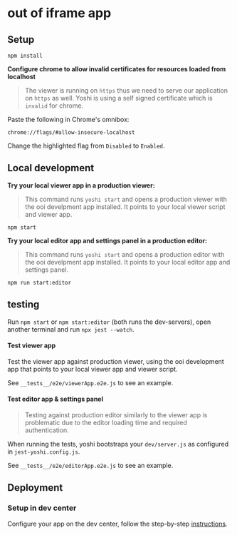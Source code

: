 # out of iframe app

## Setup

```
npm install
```

**Configure chrome to allow invalid certificates for resources loaded from localhost**

> The viewer is running on `https` thus we need to serve our application on `https` as well. Yoshi is using a self signed certificate which is `invalid` for chrome.

Paste the following in Chrome's omnibox:

```
chrome://flags/#allow-insecure-localhost
```

Change the highlighted flag from `Disabled` to `Enabled`.

## Local development

**Try your local viewer app in a production viewer:**

> This command runs `yoshi start` and opens a production viewer with the ooi develpment app installed. It points to your local viewer script and viewer app.

```
npm start
```

**Try your local editor app and settings panel in a production editor:**

> This command runs `yoshi start` and opens a production editor with the ooi develpment app installed. It points to your local editor app and settings panel.

```
npm run start:editor
```

## testing

Run `npm start` or `npm start:editor` (both runs the dev-servers), open another terminal and run `npx jest --watch`.

#### Test viewer app

Test the viewer app against production viewer, using the ooi development app that points to your local viewer app and viewer script.

See `__tests__/e2e/viewerApp.e2e.js` to see an example.

#### Test editor app & settings panel

> Testing against production editor similarly to the viewer app is problematic due to the editor loading time and required authentication.

When running the tests, yoshi bootstraps your `dev/server.js` as configured in `jest-yoshi.config.js`.

See `__tests__/e2e/editorApp.e2e.js` to see an example.

<!-- See `__tests__/e2e/settingsPanel.e2e.js` to see an example. -->

## Deployment

### Setup in dev center

Configure your app on the dev center, follow the step-by-step [instructions](http://wixplorer.wixpress.com/out-of-iframe/guides/DEV%20Center%20Configuration).
